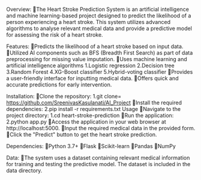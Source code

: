 Overview:
The Heart Stroke Prediction System is an artificial intelligence and machine learning-based project designed to predict the likelihood of a person experiencing a heart stroke. This system utilizes advanced algorithms to analyse relevant medical data and provide a predictive model for assessing the risk of a heart stroke.

Features:
Predicts the likelihood of a heart stroke based on input data.
Utilized AI components such as BFS (Breadth First Search) as part of data preprocessing for missing value imputation.
Uses machine learning and artificial intelligence algorithms
1.Logistic regression
2.Decision tree
3.Random Forest
4.XG-Boost classifier
5.Hybrid-voting classifier
Provides a user-friendly interface for inputting medical data.
Offers quick and accurate predictions for early intervention.

Installation:
Clone the repository:
1.git clone= https://github.com/SreenivasKasulanati/AI_Project
Install the required dependencies:
2.pip install -r requirements.txt
Usage
Navigate to the project directory:
1.cd heart-stroke-prediction
Run the application:
2.python app.py
Access the application in your web browser at http://localhost:5000.
Input the required medical data in the provided form.
Click the "Predict" button to get the heart stroke prediction.

Dependencies:
Python 3.7+
Flask
Scikit-learn
Pandas
NumPy


Data:
The system uses a dataset containing relevant medical information for training and testing the predictive model. The dataset is included in the data directory.
